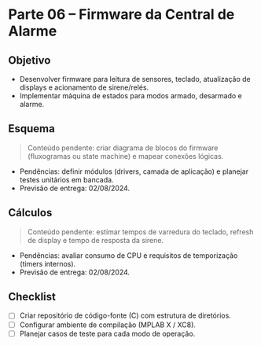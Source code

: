 # Parte 06 – Firmware da Central de Alarme

## Objetivo
- Desenvolver firmware para leitura de sensores, teclado, atualização de displays e acionamento de sirene/relés.
- Implementar máquina de estados para modos armado, desarmado e alarme.

## Esquema
> Conteúdo pendente: criar diagrama de blocos do firmware (fluxogramas ou state machine) e mapear conexões lógicas.
- Pendências: definir módulos (drivers, camada de aplicação) e planejar testes unitários em bancada.
- Previsão de entrega: 02/08/2024.

## Cálculos
> Conteúdo pendente: estimar tempos de varredura do teclado, refresh de display e tempo de resposta da sirene.
- Pendências: avaliar consumo de CPU e requisitos de temporização (timers internos).
- Previsão de entrega: 02/08/2024.

## Checklist
- [ ] Criar repositório de código-fonte (C) com estrutura de diretórios.
- [ ] Configurar ambiente de compilação (MPLAB X / XC8).
- [ ] Planejar casos de teste para cada modo de operação.
